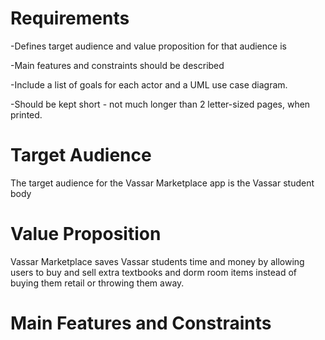 # Requirements
-Defines target audience and value proposition for that audience is

-Main features and constraints should be described

-Include a list of goals for each actor and a UML use case diagram.

-Should be kept short - not much longer than 2 letter-sized pages, when printed.

# Target Audience
The target audience for the Vassar Marketplace app is the Vassar student body

# Value Proposition
Vassar Marketplace saves Vassar students time and money by allowing users to buy and sell extra textbooks and
dorm room items instead of buying them retail or throwing them away.  

# Main Features and Constraints

